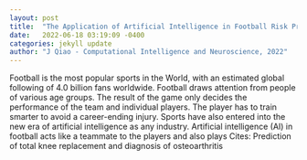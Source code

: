 ```yaml
---
layout: post
title:  "The Application of Artificial Intelligence in Football Risk Prediction"
date:   2022-06-18 03:19:09 -0400
categories: jekyll update
author: "J Qiao - Computational Intelligence and Neuroscience, 2022"
---
```

Football is the most popular sports in the World, with an estimated global following of 4.0 billion fans worldwide. Football draws attention from people of various age groups. The result of the game only decides the performance of the team and individual players. The player has to train smarter to avoid a career-ending injury. Sports have also entered into the new era of artificial intelligence as any industry. Artificial intelligence (AI) in football acts like a teammate to the players and also plays  Cites: Prediction of total knee replacement and diagnosis of osteoarthritis